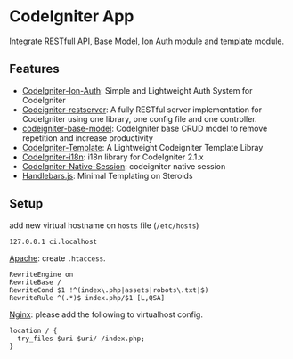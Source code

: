 # CodeIgniter App

Integrate RESTfull API, Base Model, Ion Auth module and template module.

## Features

* [CodeIgniter-Ion-Auth][1]: Simple and Lightweight Auth System for CodeIgniter
* [Codeigniter-restserver][2]: A fully RESTful server implementation for CodeIgniter using one library, one config file and one controller.
* [codeigniter-base-model][3]: CodeIgniter base CRUD model to remove repetition and increase productivity
* [CodeIgniter-Template][4]: A Lightweight Codeigniter Template Libray
* [CodeIgniter-i18n][5]: i18n library for CodeIgniter 2.1.x
* [CodeIgniter-Native-Session][6]: codeigniter native session
* [Handlebars.js][7]: Minimal Templating on Steroids

[1]: https://github.com/benedmunds/CodeIgniter-Ion-Auth
[2]: https://github.com/chriskacerguis/codeigniter-restserver
[3]: https://github.com/jamierumbelow/codeigniter-base-model
[4]: https://github.com/appleboy/CodeIgniter-Template
[5]: https://github.com/appleboy/CodeIgniter-i18n
[6]: https://github.com/appleboy/CodeIgniter-Native-Session
[7]: http://handlebarsjs.com/

## Setup

add new virtual hostname on `hosts` file (`/etc/hosts`)

```
127.0.0.1 ci.localhost
```

[Apache](http://httpd.apache.org/): create `.htaccess`.

```
RewriteEngine on
RewriteBase /
RewriteCond $1 !^(index\.php|assets|robots\.txt|$)
RewriteRule ^(.*)$ index.php/$1 [L,QSA]
```

[Nginx](http://nginx.org/): please add the following to virtualhost config.

```
location / {
  try_files $uri $uri/ /index.php;
}
```
